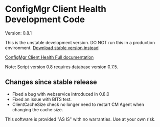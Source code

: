 # ConfigMgr Client Health Development Code

Version: 0.8.1

This is the unstable development version. DO NOT run this in a production environment.
[Download stable version instead](https://gallery.technet.microsoft.com/ConfigMgr-Client-Health-ccd00bd7)

[ConfigMgr Client Health Full documentation](https://www.andersrodland.com/configmgr-client-health/)

Note: Script version 0.8 requires database version 0.7.5.

## Changes since stable release

* Fixed a bug with webservice introduced in 0.8.0
* Fixed an issue with BITS test.
* ClientCacheSize check no longer need to restart CM Agent when changing the cache size.

This software is provided "AS IS" with no warranties. Use at your own risk.
